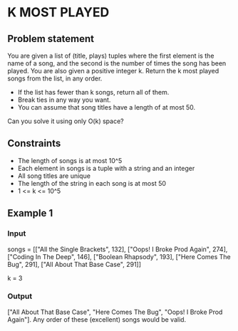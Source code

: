 # K MOST PLAYED

## Problem statement

You are given a list of (title, plays) tuples where the first element is the name of a song, and the second is the
number of times the song has been played. You are also given a positive integer k. Return the k most played songs from
the list, in any order.

- If the list has fewer than k songs, return all of them.
- Break ties in any way you want.
- You can assume that song titles have a length of at most 50.

Can you solve it using only O(k) space?

## Constraints

- The length of songs is at most 10^5
- Each element in songs is a tuple with a string and an integer
- All song titles are unique
- The length of the string in each song is at most 50
- 1 <= k <= 10^5

## Example 1

### Input

songs = [["All the Single Brackets", 132],
["Oops! I Broke Prod Again", 274],
["Coding In The Deep", 146],
["Boolean Rhapsody", 193],
["Here Comes The Bug", 291],
["All About That Base Case", 291]]

k = 3

### Output

["All About That Base Case", "Here Comes The Bug", "Oops! I Broke Prod
Again"]. Any order of these (excellent) songs would be valid.